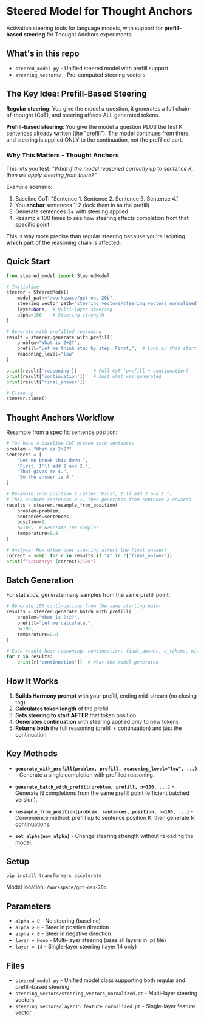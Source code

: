 # Steered Model for Thought Anchors

Activation steering tools for language models, with support for **prefill-based steering** for Thought Anchors experiments.

## What's in this repo

- `steered_model.py` - Unified steered model with prefill support
- `steering_vectors/` - Pre-computed steering vectors

## The Key Idea: Prefill-Based Steering

**Regular steering**: You give the model a question, it generates a full chain-of-thought (CoT), and steering affects ALL generated tokens.

**Prefill-based steering**: You give the model a question PLUS the first K sentences already written (the "prefill"). The model continues from there, and steering is applied ONLY to the continuation, not the prefilled part.

### Why This Matters - Thought Anchors

This lets you test: *"What if the model reasoned correctly up to sentence K, then we apply steering from there?"*

Example scenario:
1. Baseline CoT: "Sentence 1. Sentence 2. Sentence 3. Sentence 4."
2. You **anchor** sentences 1-2 (lock them in as the prefill)
3. Generate sentences 3+ with steering applied
4. Resample 100 times to see how steering affects completion from that specific point

This is way more precise than regular steering because you're isolating **which part** of the reasoning chain is affected.

## Quick Start

```python
from steered_model import SteeredModel

# Initialize
steerer = SteeredModel(
    model_path="/workspace/gpt-oss-20b",
    steering_vector_path="steering_vectors/steering_vectors_normalized.pt",
    layer=None,  # Multi-layer steering
    alpha=100    # Steering strength
)

# Generate with prefilled reasoning
result = steerer.generate_with_prefill(
    problem="What is 2+2?",
    prefill="Let me think step by step. First,",  # Lock in this start
    reasoning_level="low"
)

print(result['reasoning'])      # Full CoT (prefill + continuation)
print(result['continuation'])   # Just what was generated
print(result['final_answer'])

# Clean up
steerer.close()
```

## Thought Anchors Workflow

Resample from a specific sentence position:

```python
# You have a baseline CoT broken into sentences
problem = "What is 2+2?"
sentences = [
    "Let me break this down.",
    "First, I'll add 2 and 2.",
    "That gives me 4.",
    "So the answer is 4."
]

# Resample from position 2 (after "First, I'll add 2 and 2.")
# This anchors sentences 0-1, then generates from sentence 2 onwards
results = steerer.resample_from_position(
    problem=problem,
    sentences=sentences,
    position=2,
    n=100,  # Generate 100 samples
    temperature=0.8
)

# Analyze: How often does steering affect the final answer?
correct = sum(1 for r in results if "4" in r['final_answer'])
print(f"Accuracy: {correct}/100")
```

## Batch Generation

For statistics, generate many samples from the same prefill point:

```python
# Generate 100 continuations from the same starting point
results = steerer.generate_batch_with_prefill(
    problem="What is 2+2?",
    prefill="Let me calculate.",
    n=100,
    temperature=0.8
)

# Each result has: reasoning, continuation, final_answer, n_tokens, hit_eos, is_truncated
for r in results:
    print(r['continuation'])  # What the model generated
```

## How It Works

1. **Builds Harmony prompt** with your prefill, ending mid-stream (no closing tag)
2. **Calculates token length** of the prefill
3. **Sets steering to start AFTER** that token position
4. **Generates continuation** with steering applied only to new tokens
5. **Returns both** the full reasoning (prefill + continuation) and just the continuation

## Key Methods

- **`generate_with_prefill(problem, prefill, reasoning_level="low", ...)`** - Generate a single completion with prefilled reasoning.

- **`generate_batch_with_prefill(problem, prefill, n=100, ...)`** - Generate N completions from the same prefill point (efficient batched version).

- **`resample_from_position(problem, sentences, position, n=100, ...)`** - Convenience method: prefill up to sentence position K, then generate N continuations.

- **`set_alpha(new_alpha)`** - Change steering strength without reloading the model.

## Setup

```bash
pip install transformers accelerate
```

Model location: `/workspace/gpt-oss-20b`

## Parameters

- `alpha = 0` - No steering (baseline)
- `alpha > 0` - Steer in positive direction
- `alpha < 0` - Steer in negative direction
- `layer = None` - Multi-layer steering (uses all layers in .pt file)
- `layer = 14` - Single-layer steering (layer 14 only)

## Files

- `steered_model.py` - Unified model class supporting both regular and prefill-based steering
- `steering_vectors/steering_vectors_normalized.pt` - Multi-layer steering vectors
- `steering_vectors/layer15_feature_normalized.pt` - Single-layer feature vector
